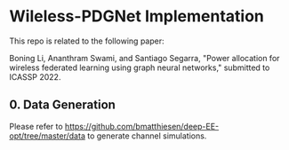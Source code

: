 # Wileless-PDGNet Implementation

This repo is related to the following paper:

Boning Li, Ananthram Swami, and Santiago Segarra, "Power allocation for wireless federated learning using graph neural networks," submitted to ICASSP 2022. 

## 0. Data Generation

Please refer to https://github.com/bmatthiesen/deep-EE-opt/tree/master/data to generate channel simulations. 

